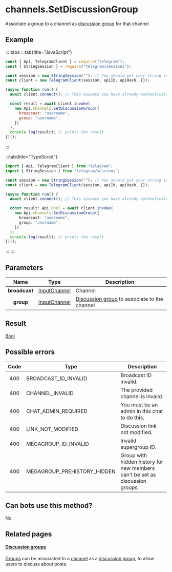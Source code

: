 # channels.SetDiscussionGroup

Associate a group to a channel as [discussion group](https://core.telegram.org/api/discussion) for that channel

## Example

::::tabs
:::tab{title="JavaScript"}

```js
const { Api, TelegramClient } = require("telegram");
const { StringSession } = require("telegram/sessions");

const session = new StringSession(""); // You should put your string session here
const client = new TelegramClient(session, apiId, apiHash, {});

(async function run() {
  await client.connect(); // This assumes you have already authenticated with .start()

  const result = await client.invoke(
    new Api.channels.SetDiscussionGroup({
      broadcast: "username",
      group: "username",
    })
  );
  console.log(result); // prints the result
})();
```

:::

:::tab{title="TypeScript"}

```ts
import { Api, TelegramClient } from "telegram";
import { StringSession } from "telegram/sessions";

const session = new StringSession(""); // You should put your string session here
const client = new TelegramClient(session, apiId, apiHash, {});

(async function run() {
  await client.connect(); // This assumes you have already authenticated with .start()

  const result: Api.Bool = await client.invoke(
    new Api.channels.SetDiscussionGroup({
      broadcast: "username",
      group: "username",
    })
  );
  console.log(result); // prints the result
})();
```

:::
::::

## Parameters

|     Name      | Type                                                        | Description                                                                              |
| :-----------: | ----------------------------------------------------------- | ---------------------------------------------------------------------------------------- |
| **broadcast** | [InputChannel](https://core.telegram.org/type/InputChannel) | Channel                                                                                  |
|   **group**   | [InputChannel](https://core.telegram.org/type/InputChannel) | [Discussion group](https://core.telegram.org/api/discussion) to associate to the channel |

## Result

[Bool](https://core.telegram.org/type/Bool)

## Possible errors

| Code | Type                        | Description                                                                  |
| :--: | --------------------------- | ---------------------------------------------------------------------------- |
| 400  | BROADCAST_ID_INVALID        | Broadcast ID invalid.                                                        |
| 400  | CHANNEL_INVALID             | The provided channel is invalid.                                             |
| 400  | CHAT_ADMIN_REQUIRED         | You must be an admin in this chat to do this.                                |
| 400  | LINK_NOT_MODIFIED           | Discussion link not modified.                                                |
| 400  | MEGAGROUP_ID_INVALID        | Invalid supergroup ID.                                                       |
| 400  | MEGAGROUP_PREHISTORY_HIDDEN | Group with hidden history for new members can't be set as discussion groups. |

## Can bots use this method?

No

## Related pages

#### [Discussion groups](https://core.telegram.org/api/discussion)

[Groups](https://core.telegram.org/api/channel) can be associated to a [channel](https://core.telegram.org/api/channel) as a [discussion group](https://telegram.org/blog/privacy-discussions-web-bots), to allow users to discuss about posts.
